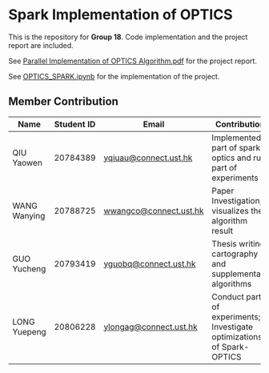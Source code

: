 # Spark Implementation of OPTICS

This is the repository for **Group 18**. Code implementation and the project report are included.

See [Parallel Implementation of OPTICS Algorithm.pdf](Parallel%20Implementation%20of%20OPTICS%20Algorithm.pdf) for the project report.

See [OPTICS_SPARK.ipynb](OPTICS_SPARK.ipynb) for the implementation of the project.

## Member Contribution

| Name           | Student ID    |    Email               |  Contribution  |
| -----------    | -----------   | -----------            | -----------    |
| QIU Yaowen     | 20784389      | yqiuau@connect.ust.hk  | Implemented part of spark-optics and run part of experiments |
| WANG Wanying   | 20788725      | wwangco@connect.ust.hk | Paper Investigation, visualizes the algorithm result |
| GUO Yucheng    | 20793419      | yguobq@connect.ust.hk  | Thesis writing, cartography and supplementary algorithms |
| LONG Yuepeng   | 20806228      | ylongag@connect.ust.hk | Conduct part of experiments; Investigate optimizations of Spark-OPTICS |
